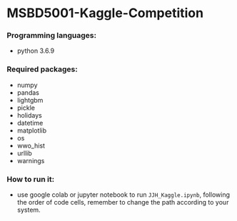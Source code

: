 # MSBD5001-Kaggle-Competition
### Programming languages:
* python 3.6.9
### Required packages:
* numpy
* pandas
* lightgbm
* pickle
* holidays
* datetime
* matplotlib
* os
* wwo_hist
* urllib
* warnings
### How to run it:
* use google colab or jupyter notebook to run `JJH_Kaggle.ipynb`, following the order of code cells, remember to change the path according to your system.
